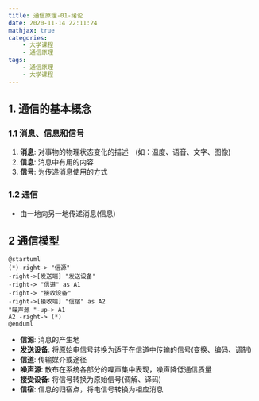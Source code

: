 ```yaml
---
title: 通信原理-01-绪论
date: 2020-11-14 22:11:24
mathjax: true
categories:
	- 大学课程
	- 通信原理
tags:
	- 通信原理	
	- 大学课程
---
```



## 1. 通信的基本概念
### 1.1 消息、信息和信号
1. **消息**: 对事物的物理状态变化的描述　(如：温度、语音、文字、图像)
2. **信息**: 消息中有用的内容
3. **信号**: 为传递消息使用的方式

<!--more-->

### 1.2 通信
* 由一地向另一地传递消息(信息)

## 2 通信模型

```plantuml
@startuml
(*)-right-> "信源" 
-right->[发送端] "发送设备"
-right-> "信道" as A1
-right-> "接收设备"
-right->[接收端] "信宿" as A2
"噪声源 "-up-> A1
A2 -right-> (*)
@enduml
```
* **信源**: 消息的产生地
* **发送设备**: 将原始电信号转换为适于在信道中传输的信号(变换、编码、调制)
* **信道**: 传输媒介或途径
* **噪声源**: 散布在系统各部分的噪声集中表现，噪声降低通信质量 
* **接受设备**: 将信号转换为原始信号(调解、译码)
* **信宿**: 信息的归宿点，将电信号转换为相应消息

